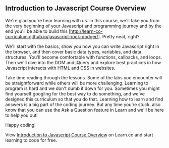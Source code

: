 ## Introduction to Javascript Course Overview

We're glad you're hear learning with us. In this course, we'll take you from the very beginning of your Javascript and programming journey and by the end you'll be able to build this [http://learn-co-curriculum.github.io/javascript-rock-dodger/]. Pretty neat, right? 

We'll start with the basics, show you how you can write Javascript right in the browser, and then cover basic data types, variables, and data structures. You'll become comfortable with functions, callbacks, and loops. Then we'll dive into the DOM and jQuery and explore best practices in how Javascript interacts with HTML and CSS in websites. 

Take time reading through the lessons. Some of the labs you encounter will be straightforward while others will be more challenging. Learning to program is hard and we don't dumb it down for you. Sometimes you might find yourself googling for the best way to do something, and we've designed this curriculum so that you do that. Learning how to learn and find answers is a big part of the coding journey. But any time you're stuck, also know that you can use the Ask a Question feature in Learn and we'll be here to help you out!

Happy coding!

<p class='util--hide'>View <a href='https://learn.co/lessons/introduction-to-javascript-course-overview'>Introduction to Javascript Course Overview</a> on Learn.co and start learning to code for free.</p>
